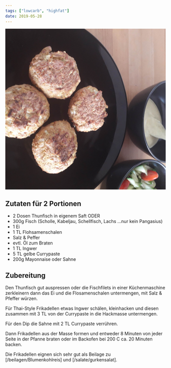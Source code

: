 ```yaml
---
tags: ["lowcarb", "highfat"]
date: 2019-05-28
---
```


![](../img/Fischfrikadellen.jpg)

## Zutaten für 2 Portionen

- 2 Dosen   Thunfisch in eigenem Saft ODER
- 300g      Fisch (Scholle, Kabeljau, Schellfisch, Lachs ...nur kein Pangasius)
- 1         Ei
- 1 TL      Flohsamenschalen
- Salz & Peffer
- evtl. Öl zum Braten
- 1 TL      Ingwer
- 5 TL      gelbe Currypaste
- 200g      Mayonnaise oder Sahne

## Zubereitung
Den Thunfisch gut auspressen oder die Fischfilets in einer Küchenmaschine zerkleinern dann das Ei und die Flosamenschalen untermengen, mit Salz & Pfeffer würzen.

Für Thai-Style Frikadellen etwas Ingwer schälen, kleinhacken und diesen zusammen mit 3 TL von der Currypaste in die Hackmasse untermengen.

Für den Dip die Sahne mit 2 TL Currypaste verrühren.

Dann Frikadellen aus der Masse formen und entweder 8 Minuten von jeder Seite in der Pfanne braten oder im Backofen bei 200 C ca. 20 Minuten backen.

Die Frikadellen eignen sich sehr gut als Beilage zu [/beilagen/Blumenkohlreis] und [/salate/gurkensalat].
